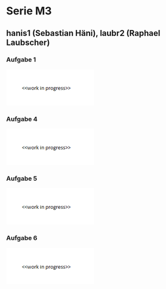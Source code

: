 # Serie M3
## hanis1 (Sebastian Häni), laubr2 (Raphael Laubscher)

### Aufgabe 1
![](aufgabe1.png)

### Aufgabe 4
![](aufgabe4.png)

### Aufgabe 5
![](aufgabe5.png)

### Aufgabe 6
![](aufgabe6.png)
